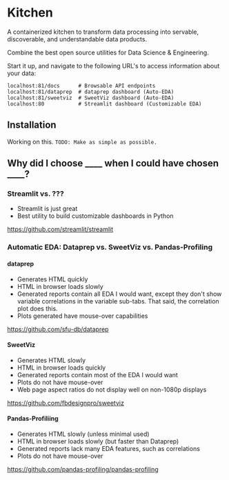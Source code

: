 # Kitchen
A containerized kitchen to transform data processing into servable, discoverable, and
 understandable data products.
 
Combine the best open source utilities for Data Science & Engineering.

Start it up, and navigate to the following URL's to access information about your data:

```
localhost:81/docs      # Browsable API endpoints
localhost:81/dataprep  # dataprep dashboard (Auto-EDA)
localhost:81/sweetviz  # SweetViz dashboard (Auto-EDA)
localhost:80           # Streamlit dashboard (Customizable EDA)
```

## Installation
Working on this. `TODO: Make as simple as possible.`

## Why did I choose ____ when I could have chosen ____?

### Streamlit vs. ???
- Streamlit is just great
- Best utility to build customizable dashboards in Python

https://github.com/streamlit/streamlit

### Automatic EDA: Dataprep vs. SweetViz vs. Pandas-Profiling
#### dataprep
- Generates HTML quickly
- HTML in browser loads slowly
- Generated reports contain all EDA I would want, except they don't show variable
 correlations in the variable sub-tabs. That said, the correlation plot does this.
- Plots generated have mouse-over capabilities

https://github.com/sfu-db/dataprep

#### SweetViz
- Generates HTML slowly
- HTML in browser loads quickly
- Generated reports contain most of the EDA I would want
- Plots do not have mouse-over
- Web page aspect ratios do not display well on non-1080p displays

https://github.com/fbdesignpro/sweetviz

#### Pandas-Profiliing
- Generates HTML slowly (unless minimal used)
- HTML in browser loads slowly (but faster than Dataprep)
- Generated reports lack many EDA features, such as correlations
- Plots do not have mouse-over 

https://github.com/pandas-profiling/pandas-profiling